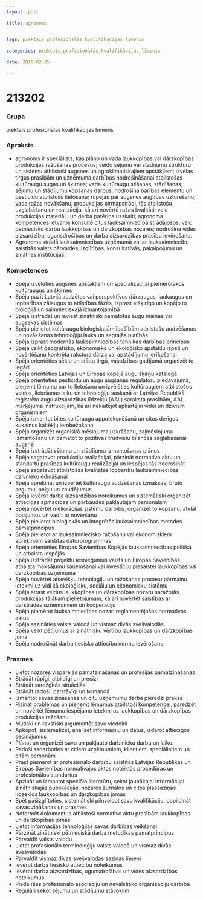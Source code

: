 ```yaml
---
layout: post
    
title: agronoms

    
tags: piektais_profesionālās_kvalifikācijas_līmenis
    
categories: piektais_profesionālās_kvalifikācijas_līmenis
    
date: 2016-02-25
    
---
```

# 213202

### Grupa
piektais profesionālās kvalifikācijas līmenis


### Apraksts

* agronoms ir speciālists, kas plāno un vada laukkopības vai dārzkopības produkcijas ražošanas procesus; veido sējumu vai stādījumu struktūru un sistēmu atbilstoši augsnes un agroklimatiskajiem apstākļiem; izvēlas tirgus prasībām un uzņēmuma darbības nodrošināšanai atbilstošas kultūraugu sugas un šķirnes; vada kultūraugu sēšanas, stādīšanas, sējumu un stādījumu kopšanas darbus, nodrošina barības elementu un pesticīdu atbilstošu lietošanu; rūpējas par augsnes auglības uzturēšanu; vada ražas novākšanu, produkcijas pirmapstrādi, tās atbilstošu uzglabāšanu un realizāciju, kā arī novērtē ražas kvalitāti; veic produkcijas materiālu un darba patēriņa uzskaiti; agronoma kompetences ietvaros konsultē citus lauksaimniecībā strādājošos; veic pētniecisko darbu laukkopības un dārzkopības nozarēs; nodrošina vides aizsardzību, ugunsdrošības un darba aizsardzības prasību ievērošanu. 
* Agronoms strādā lauksaimniecības uzņēmumā vai ar lauksaimniecību saistītās valsts pārvaldes, izglītības, konsultatīvās, pakalpojumu un zinātnes institūcijās. 

### Kompetences

* Spēja izvēlēties augsnes apstākļiem un specializācijai piemērotākos kultūraugus un šķirnes
* Spēja pazīt Latvijā audzētos vai perspektīvos dārzaugus, laukaugus un lopbarības zālaugus to attīstības fāzēs, izprast atšķirīgo un kopējo to bioloģijā un saimnieciskajā izmantojamībā
* Spēja izstrādāt un ieviest zinātniski pamatotas augu maiņas vai augsekas sistēmas
* Spēja pielietot kultūraugu bioloģiskajām īpašībām atbilstošu audzēšanas un novākšanas tehnoloģiju lauka un segtajās platībās
* Spēja izprast modernās lauksaimniecības tehnikas darbības principus
* Spēja veikt ģeogrāfisko, ekonomisko un ekoloģisko apstākļu izpēti un novērtēšanu konkrēta rakstura dārza vai apstādījumu ierīkošanai
* Spēja orientēties sēklu un stādu tirgū, vajadzības gadījumā organizēt to iegādi
* Spēja orientēties Latvijas un Eiropas kopējā augu šķirņu katalogā
* Spēja orientēties pesticīdu un augu augšanas regulatoru piedāvājumā, pieņemt lēmumu par to lietošanu un izvēlēties kultūraugiem atbilstošos veidus, lietošanas laiku un tehnoloģiju saskaņā ar Latvijas Republikā reģistrēto augu aizsardzības līdzekļu (AAL) saraksta prasībām, AAL marķējuma instrukcijām, kā arī nekaitējot apkārtējai videi un dzīviem organismiem
* Spēja izmantot bites kultūraugu apputeksnēšanā un citus derīgos kukaiņus kaitēkļu ierobežošanai
* Spēja organizēt organiskā mēslojuma uzkrāšanu, zaļmēslojuma izmantošanu un pamatot to pozitīvas trūdvielu bilances saglabāšanai augsnē
* Spēja izstrādāt sējumu un stādījumu izmantošanas plānus
* Spēja sagatavot produkciju realizācijai, pārzināt normatīvo aktu un standartu prasības kultūraugu realizācijai un iespējas tās nodrošināt
* Spēja sagatavot atbilstošas kvalitātes lopbarību lauksaimniecības dzīvnieku ēdināšanai
* Spēja aprēķināt un izvērtēt kultūraugu audzēšanas izmaksas, bruto segumu, peļņu un zaudējumus
* Spēja ievērot darba aizsardzības noteikumus un sistemātiski organizēt attiecīgās apmācības un pārbaudes pakļautajam personālam
* Spēja novērtēt meliorācijas sistēmu darbību, organizēt to kopšanu, atklāt bojājumus un vadīt to novēršanu
* Spēja pielietot bioloģiskās un integrētās lauksaimniecības metodes pamatprincipus
* Spēja pielietot ar lauksaimniecisko ražošanu vai ekonomiskiem aprēķiniem saistītas datorprogrammas
* Spēja orientēties Eiropas Savienības Kopējās lauksaimniecības politikā un atbalsta iespējās
* Spēja izstrādāt projektu iesniegumus valsts un Eiropas Savienības atbalsta maksājumu saņemšanai vai investīciju piesaistei laukkopības vai dārzkopības uzņēmumā
* Spēja novērtēt atsevišķu tehnoloģiju un ražošanas procesu pārmaiņu ietekmi uz vidi kā ekoloģisku, sociālu un ekonomisku sistēmu
* Spēja atrast veidus laukkopības un dārzkopības nozaru saražotās produkcijas tālākam pielietojumam, kā arī novērtēt saistības ar pārstrādes uzņēmumiem un kooperāciju
* Spēja piemērot lauksaimniecības nozari reglamentējošos normatīvos aktus
* Spēja sazināties valsts valodā un vismaz divās svešvalodās.
*  Spēja veikt pētījumus ar zinātnisku vērtību laukkopības un dārzkopības jomā
* Spēja nodrošināt darba tiesisko attiecību normu ievērošanu.

### Prasmes 
* Lietot nozares vispārējās pamatzināšanas un profesijas pamatzināšanas
* Strādāt rūpīgi, atbildīgi un precīzi
* Strādāt sarežģītās situācijās
* Strādāt radoši, patstāvīgi un komandā
* Izmantot savas zināšanas un citu uzņēmumu darba pieredzi praksē
* Risināt problēmas un pieņemt lēmumus atbilstoši kompetencei, paredzēt un novērtēt lēmumu iespējamo ietekmi uz laukkopības un dārzkopības produkcijas ražošanu
* Mutiski un rakstiski argumentēt savu viedokli
* Apkopot, sistematizēt, analizēt informāciju un datus, izdarot attiecīgos secinājumus
* Plānot un organizēt savu un pakļauto darbinieku darbu un laiku.
*  Radoši sadarboties ar citiem uzņēmumiem, klientiem, speciālistiem un citām personām
* Prast piemērot ar profesionālo darbību saistītās Latvijas Republikas un Eiropas Savienības normatīvajos aktos noteiktās procedūras un profesionālos standartus
* Apzināt un izmantot speciālo literatūru, sekot jaunākajai informācijai zinātniskajās publikācijās, nozares žurnālos un citos plašsaziņas līdzekļos laukkopības un dārzkopības jomās
* Spēt pašizglītoties, sistemātiski pilnveidot savu kvalifikāciju, papildināt savas zināšanas un prasmes
* Noformēt dokumentus atbilstoši normatīvo aktu prasībām laukkopības un dārzkopības jomās
* Lietot informācijas tehnoloģijas savas darbības veikšanai
* Pārzināt zinātniski pētnieciskā darba metodikas pamatprincipus
* Pārvaldīt valsts valodu
* Lietot profesionālo terminoloģiju valsts valodā un vismaz divās svešvalodās
* Pārvaldīt vismaz divas svešvalodas saziņas līmenī
* Ievērot darba tiesisko attiecību noteikumus
* Ievērot darba aizsardzības, ugunsdrošības un vides aizsardzības noteikumus
* Piedalīties profesionālo asociāciju un nevalstisko organizāciju darbībā
* Regulāri sekot sējumu un stādījumu stāvoklim